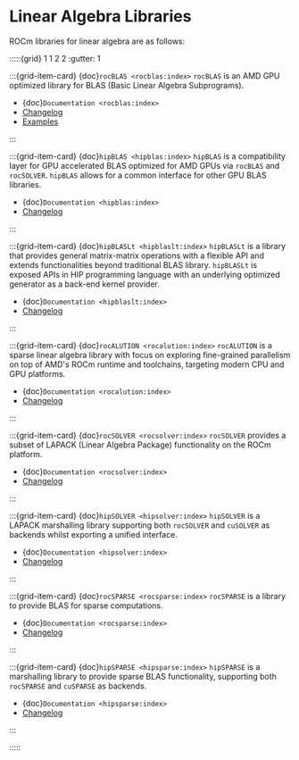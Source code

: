 # Linear Algebra Libraries

ROCm libraries for linear algebra are as follows:

:::::{grid} 1 1 2 2
:gutter: 1

:::{grid-item-card} {doc}`rocBLAS <rocblas:index>`
`rocBLAS` is an AMD GPU optimized library for BLAS (Basic Linear Algebra Subprograms).

- {doc}`Documentation <rocblas:index>`
- [Changelog](https://github.com/ROCmSoftwarePlatform/rocBLAS/blob/develop/CHANGELOG.md)
- [Examples](https://github.com/amd/rocm-examples/tree/develop/Libraries/rocBLAS)

:::

:::{grid-item-card} {doc}`hipBLAS <hipblas:index>`
`hipBLAS` is a compatibility layer for GPU accelerated BLAS optimized for AMD GPUs
via `rocBLAS` and `rocSOLVER`. `hipBLAS` allows for a common interface for other GPU
BLAS libraries.

- {doc}`Documentation <hipblas:index>`
- [Changelog](https://github.com/ROCmSoftwarePlatform/hipBLAS/blob/develop/CHANGELOG.md)

:::

:::{grid-item-card} {doc}`hipBLASLt <hipblaslt:index>`
`hipBLASLt` is a library that provides general matrix-matrix operations with a
flexible API and extends functionalities beyond traditional BLAS library.
`hipBLASLt` is exposed APIs in HIP programming language with an underlying
optimized generator as a back-end kernel provider.

- {doc}`Documentation <hipblaslt:index>`
- [Changelog](https://github.com/ROCmSoftwarePlatform/hipBLASLt/blob/develop/CHANGELOG.md)

:::

:::{grid-item-card} {doc}`rocALUTION <rocalution:index>`
`rocALUTION` is a sparse linear algebra library with focus on exploring
fine-grained parallelism on top of AMD's ROCm runtime and toolchains, targeting
modern CPU and GPU platforms.

- {doc}`Documentation <rocalution:index>`
- [Changelog](https://github.com/ROCmSoftwarePlatform/rocALUTION/blob/develop/CHANGELOG.md)

:::

:::{grid-item-card} {doc}`rocSOLVER <rocsolver:index>`
`rocSOLVER` provides a subset of LAPACK (Linear Algebra Package) functionality on the ROCm platform.

- {doc}`Documentation <rocsolver:index>`
- [Changelog](https://github.com/ROCmSoftwarePlatform/rocSOLVER/blob/develop/CHANGELOG.md)

:::

:::{grid-item-card} {doc}`hipSOLVER <hipsolver:index>`
`hipSOLVER` is a LAPACK marshalling library supporting both `rocSOLVER` and `cuSOLVER`
as backends whilst exporting a unified interface.

- {doc}`Documentation <hipsolver:index>`
- [Changelog](https://github.com/ROCmSoftwarePlatform/hipSOLVER/blob/develop/CHANGELOG.md)

:::

:::{grid-item-card} {doc}`rocSPARSE <rocsparse:index>`
`rocSPARSE` is a library to provide BLAS for sparse computations.

- {doc}`Documentation <rocsparse:index>`
- [Changelog](https://github.com/ROCmSoftwarePlatform/rocSOLVER/blob/develop/CHANGELOG.md)

:::

:::{grid-item-card} {doc}`hipSPARSE <hipsparse:index>`
`hipSPARSE` is a marshalling library to provide sparse BLAS functionality,
supporting both `rocSPARSE` and `cuSPARSE` as backends.

- {doc}`Documentation <hipsparse:index>`
- [Changelog](https://github.com/ROCmSoftwarePlatform/hipSOLVER/blob/develop/CHANGELOG.md)

:::

:::::
